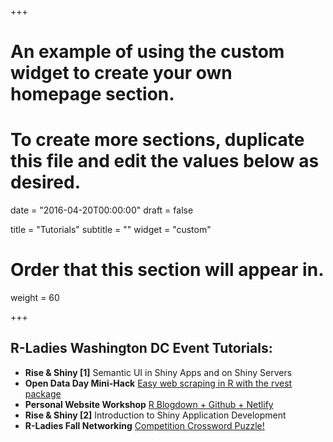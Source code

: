 +++
# An example of using the custom widget to create your own homepage section.
# To create more sections, duplicate this file and edit the values below as desired.

date = "2016-04-20T00:00:00"
draft = false

title = "Tutorials"
subtitle = ""
widget = "custom"

# Order that this section will appear in.
weight = 60

+++

## R-Ladies Washington DC Event Tutorials:
- **Rise & Shiny [1]** Semantic UI in Shiny Apps and on Shiny Servers
- **Open Data Day Mini-Hack** [Easy web scraping in R with the rvest package](https://github.com/rladies/meetup-presentations_dc/tree/master/OpenDataMiniHack-2017)
- **Personal Website Workshop** [R Blogdown + Github + Netlify](https://github.com/rladies/meetup-presentations_dc/tree/master/BlogdownNetlifyWorkshop-2017)
- **Rise & Shiny [2]** Introduction to Shiny Application Development
- **R-Ladies Fall Networking** [Competition Crossword Puzzle!](https://github.com/rladies/meetup-presentations_dc/tree/master/NetworkingCrosswordPuzzle-2017)
